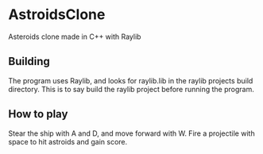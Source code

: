 # AstroidsClone
Asteroids clone made in C++ with Raylib

## Building
The program uses Raylib, and looks for raylib.lib in the raylib projects build directory. This is to say build the raylib project before running the program.

## How to play
Stear the ship with A and D, and move forward with W.
Fire a projectile with space to hit astroids and gain score.
